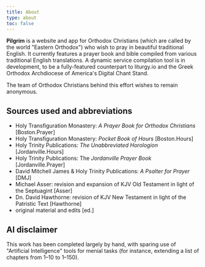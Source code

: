 ```yaml
---
title: About
type: about
toc: false
---
```


**Pilgrim** is a website and app for Orthodox Christians (which are called by the world "Eastern Orthodox") who wish to pray in beautiful traditional English. It currently features a prayer book and bible compiled from various traditional English translations. A dynamic service compilation tool is in development, to be a fully-featured counterpart to liturgy.io and the Greek Orthodox Archdiocese of America's Digital Chant Stand.

The team of Orthodox Christians behind this effort wishes to remain anonymous.

## Sources used and abbreviations
- Holy Transfiguration Monastery: _A Prayer Book for Orthodox Christians_ [Boston.Prayer]
- Holy Transfiguration Monastery: _Pocket Book of Hours_ [Boston.Hours]
- Holy Trinity Publications: _The Unabbreviated Horologion_ [Jordanville.Hours]
- Holy Trinity Publications: The _Jordanville Prayer Book_ [Jordanville.Prayer]
- David Mitchell James & Holy Trinity Publications: _A Psalter for Prayer_ [DMJ]
- Michael Asser: revision and expansion of KJV Old Testament in light of the Septuagint [Asser]
- Dn. David Hawthorne: revision of KJV New Testament in light of the Patristic Text [Hawthorne]
- original material and edits [ed.]

## AI disclaimer
This work has been completed largely by hand, with sparing use of "Artificial Intelligence" tools for menial tasks (for instance, extending a list of chapters from 1–10 to 1–150).
